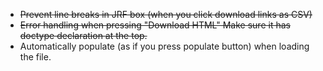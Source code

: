 * ~~Prevent line breaks in JRF box (when you click download links as CSV)~~
* ~~Error handling when pressing "Download HTML" Make sure it has doctype declaration at the top.~~
* Automatically populate (as if you press populate button) when loading the file.

